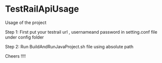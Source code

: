 # TestRailApiUsage


Usage of the project

Step 1: First put your testrail url , usernameand password in setting.conf file under config folder

Step 2: Run BuildAndRunJavaProject.sh file using absolute path


Cheers !!!!
